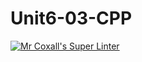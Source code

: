 # Unit6-03-CPP
[![Mr Coxall's Super Linter](https://github.com/ICS3U-C-Programming-ReidM/Unit6-03-CPP/workflows/Mr%20Coxall's%20Super%20Linter/badge.svg)](https://github.com/ICS3U-C-Programming-ReidM/Unit6-03-CPP/actions/)
